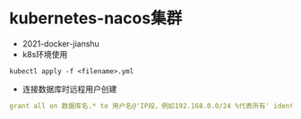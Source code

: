 # kubernetes-nacos集群
* 2021-docker-jianshu  
* k8s环境使用  
```shell
kubectl apply -f <filename>.yml
```
* 连接数据库时远程用户创建  
```yaml  
grant all on 数据库名.* to 用户名@'IP段，例如192.168.0.0/24 %代表所有' identified by '密码'  
```
